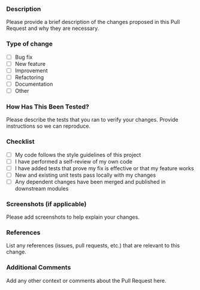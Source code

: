 ### Description

Please provide a brief description of the changes proposed in this Pull Request and why they are necessary.

### Type of change

- [ ] Bug fix
- [ ] New feature
- [ ] Improvement
- [ ] Refactoring
- [ ] Documentation
- [ ] Other

### How Has This Been Tested?

Please describe the tests that you ran to verify your changes. Provide instructions so we can reproduce.

### Checklist

- [ ] My code follows the style guidelines of this project
- [ ] I have performed a self-review of my own code
- [ ] I have added tests that prove my fix is effective or that my feature works
- [ ] New and existing unit tests pass locally with my changes
- [ ] Any dependent changes have been merged and published in downstream modules

### Screenshots (if applicable)

Please add screenshots to help explain your changes.

### References

List any references (issues, pull requests, etc.) that are relevant to this change.

### Additional Comments

Add any other context or comments about the Pull Request here.
